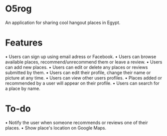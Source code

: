 # O5rog
An application for sharing cool hangout places in Egypt.

# Features
• Users can sign up using email adress or Facebook.
• Users can browse available places, recommend/unrecommend them or leave a review.
• Users can add new places.
• Users can edit or delete any places or reviews submitted by them.
• Users can edit their profile, change their name or picture at any time.
• Users can view other users profiles.
• Places added or recommended by a user will appear on their profile.
• Users can search for a place by name.

# To-do
• Notify the user when someone recommends or reviews one of their places.
• Show place's location on Google Maps.
